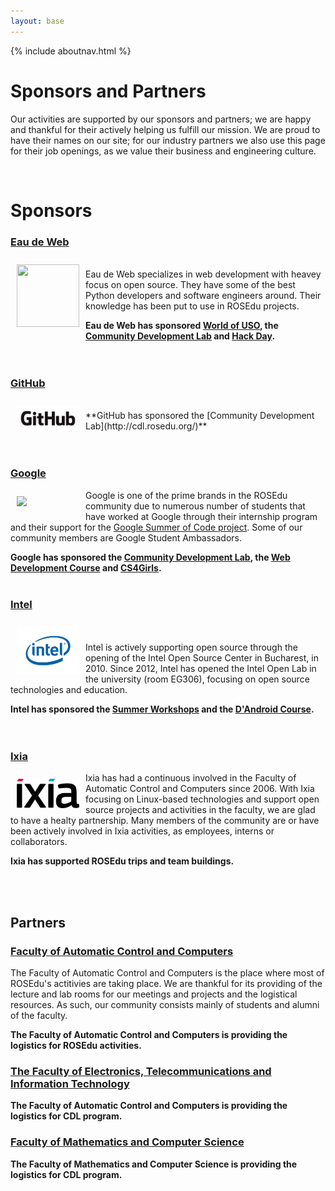 ```yaml
---
layout: base
---
```


{% include aboutnav.html %}

# Sponsors and Partners

Our activities are supported by our sponsors and partners; we are happy and
thankful for their actively helping us fulfill our mission. We are proud to
have their names on our site; for our industry partners we also use this page
for their job openings, as we value their business and engineering culture.

<br>

# Sponsors

### [Eau de Web](http://www.eaudeweb.ro/)
<img src="http://soc.rosedu.org/2014/ui/images/logo-edw.png" style="float:left;padding:10px" width="100" height="100">

<br>
Eau de Web specializes in web development with heavey focus on open source.
They have some of the best Python developers and software engineers around.
Their knowledge has been put to use in ROSEdu projects.

**Eau de Web has sponsored [World of USO](http://wouso.rosedu.org/), the
[Community Development Lab](http://cdl.rosedu.org/) and
[Hack Day](http://hackday.rosedu.org/).**
<br><br><br>

### [GitHub](http://www.github.com/)
<img src="../files/GitHub_Logo.png" style="float:left;padding:10px" width="100">

<br>
**GitHub has sponsored the [Community Development Lab](http://cdl.rosedu.org/)**
<br><br><br>

### [Google](http://www.google.com/)
<img src="http://www.seomofo.com/downloads/new-google-logo-knockoff.png" style="float:left;padding:10px" width="100">

Google is one of the prime brands in the ROSEdu community due to numerous
number of students that have worked at Google through their internship program
and their support for the [Google Summer of Code project](http://code.google.com/soc/).
Some of our community members are Google Student Ambassadors.

**Google has sponsored the [Community Development Lab](http://cdl.rosedu.org/),
the [Web Development Course](http://webdev.rosedu.org/)
and [CS4Girls](http://cs4girls.rosedu.org/).**
<br><br>

### [Intel](http://www.intel.com/)
<img src="../files/intel_logo.png" style="float:left;padding:10px" width="100">

<br><br>
Intel is actively supporting open source through the opening of the Intel Open
Source Center in Bucharest, in 2010. Since 2012, Intel has opened the Intel
Open Lab in the university (room EG306), focusing on open source technologies
and education.

**Intel has sponsored the [Summer Workshops](http://workshop.rosedu.org) and the [D'Android Course](http://android.rosedu.org).**
<br><br><br>

### [Ixia](http://www.ixiacom.com/)
<img src="../files/ixia_logo_new_black.png" style="float:left;padding:10px" width="100">

Ixia has had a continuous involved in the Faculty of Automatic Control and Computers since 2006. With Ixia focusing on Linux-based technologies and support open source projects and activities in the faculty, we are glad to have a healty partnership. Many members of the community are or have been actively involved in Ixia activities, as employees, interns or collaborators.

**Ixia has supported ROSEdu trips and team buildings.**

<br>
<br>

## Partners

### [Faculty of Automatic Control and Computers](http://acs.pub.ro/)

The Faculty of Automatic Control and Computers is the place where most of
ROSEdu's actitivies are taking place. We are thankful for its providing of the
lecture and lab rooms for our meetings and projects and the logistical
resources. As such, our community consists mainly of students and alumni of the
faculty.

**The Faculty of Automatic Control and Computers is providing the logistics for
ROSEdu activities.**

### [The Faculty of Electronics, Telecommunications and Information Technology](http://www.electronica.pub.ro/)

**The Faculty of Automatic Control and Computers is providing the logistics for
CDL program.**

### [Faculty of Mathematics and Computer Science](http://fmi.unibuc.ro/)

**The Faculty of Mathematics and Computer Science is providing the logistics for
CDL program.**
